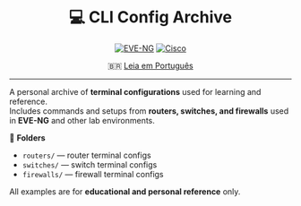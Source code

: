 <div align="center">

# 💻 CLI Config Archive

[![EVE-NG](https://img.shields.io/badge/EVE--NG-virtualization-blue?logo=cisco)]()
[![Cisco](https://img.shields.io/badge/Cisco-Networking-blue?logo=cisco)]()

🇧🇷 [Leia em Português](./README.pt.md)

</div>

---

A personal archive of **terminal configurations** used for learning and reference.  
Includes commands and setups from **routers, switches, and firewalls** used in **EVE-NG** and other lab environments.

📁 **Folders**
- `routers/` — router terminal configs  
- `switches/` — switch terminal configs  
- `firewalls/` — firewall terminal configs  

All examples are for **educational and personal reference** only.
